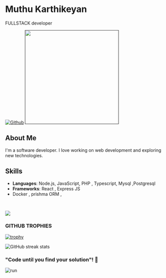 

# Muthu Karthikeyan
 FULLSTACK developer
 
[![Github](https://img.shields.io/github/followers/MuthuKarthikeyan00?label=Follow&style=social)](https://github.com/MuthuKarthikeyan00)
<a href=""><img src="" width="300" alt=""/></a>

## About Me
I'm a software developer. I love working on web development and exploring new technologies.

## Skills

- **Languages**: Node.js, JavaScript, PHP , Typescript, Mysql ,Postgresql
- **Frameworks**: React , Express JS
-  Docker , prishma ORM , 

<br>

<p align = "">
<!--    <img src = "https://github-readme-stats.vercel.app/api/top-langs/?username=MuthuKarthikeyan00&hide=css,java,html&theme=tokyonight"> -->
  <img src = "https://github-readme-stats.vercel.app/api?username=MuthuKarthikeyan00&show_icons=true&theme=tokyonight&line_height=27">

</p>



### GITHUB TROPHIES

[![trophy](https://github-profile-trophy.vercel.app/?username=MuthuKarthikeyan00)](https://github.com/ryo-ma/github-profile-trophy)<br>

![GitHub streak stats](https://github-readme-streak-stats.herokuapp.com/?user=MuthuKarthikeyan00)  

### "Code until you find your solution"! 👋
![run](https://media0.giphy.com/media/WfwzZpfH8Ejra/giphy.gif)


<!---
MuthuKarthikeyan00/MuthuKarthikeyan00 is a ✨ special ✨ repository because its `README.md` (this file) appears on your GitHub profile.
You can click the Preview link to take a look at your changes.
--->
